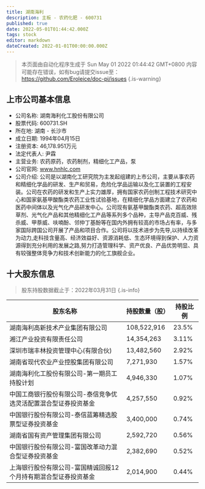 ```yaml
---
title: 湖南海利
description: 主板 - 农药化肥 - 600731
published: true
date: 2022-05-01T01:44:42.000Z
tags: stock
editor: markdown
dateCreated: 2022-01-01T00:00:00.000Z
---
```


> 本页面由自动化程序生成于 Sun May 01 2022 01:44:42 GMT+0800
> 内容可能存在错误，如有bug请提交issue至：https://github.com/Eroleice/doc-pi/issues
{.is-warning}

## 上市公司基本信息
- 公司名称: 湖南海利化工股份有限公司
- 股票代码: 600731.SH
- 所在地: 湖南 - 长沙市
- 成立日期: 1994年04月15日
- 注册资本: 46,178.951万元
- 法定代表人: 尹霖
- 主营业务: 农药原药，农药制剂，精细化工产品，泵
- 公司官网: www.hnhlc.com
- 公司介绍: 公司是以湖南化工研究院为主发起组建的上市公司，主要从事农药和精细化学品的研发、生产和贸易，危险化学品运输以及化工装置的工程安装。公司在农药的研发和生产上实力雄厚，拥有国家农药创制工程技术研究中心和国家氨基甲酸酯类农药工业性试验基地，在精细化学品方面建立了农药和医药中间体以及光气化产品研发中心。公司现有氨基甲酸酯类农药、超高效除草剂、光气化产品和其他精细化工产品等系列多个品种，主导产品克百威、残杀威、甲萘威、呋喃酚、邻仲丁基酚等在国内外拥有较高的市场占有率，与多家国际跨国公司开展了产品和项目合作。公司将以技术进步为先导,以持续改革为动力,走科技含量高、经济效益好、资源消耗低、生态环境得到保护、人力资源得到充分利用的发展之路,努力打造管理科学、资产优良、产品优势明显、具有较强整体竞争力和技术创新能力的化工旗舰企业。


## 十大股东信息
> 股东持股数据截止于：2022年03月31日
{.is-info}

| 股东名称 | 持股数量（股） | 持股比例 |
| --- | --- | --- |
| 湖南海利高新技术产业集团有限公司 | 108,522,916 | 23.5% |
| 湘江产业投资有限责任公司 | 14,354,263 | 3.11% |
| 深圳市瑞丰林投资管理中心(有限合伙) | 13,482,560 | 2.92% |
| 湖南省现代农业产业控股集团有限公司 | 7,271,930 | 1.57% |
| 湖南海利化工股份有限公司-第一期员工持股计划 | 4,946,330 | 1.07% |
| 中国工商银行股份有限公司-泰信竞争优选灵活配置混合型证券投资基金 | 4,257,550 | 0.92% |
| 中国银行股份有限公司-泰信蓝筹精选股票型证券投资基金 | 3,400,000 | 0.74% |
| 湖南省国有资产管理集团有限公司 | 2,592,720 | 0.56% |
| 中国银行股份有限公司-富国改革动力混合型证券投资基金 | 2,382,690 | 0.52% |
| 上海银行股份有限公司-富国精诚回报12个月持有期混合型证券投资基金 | 2,014,900 | 0.44% |




